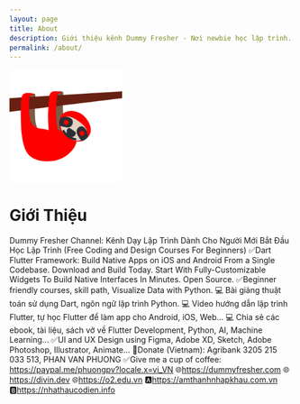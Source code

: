 ```yaml
---
layout: page
title: About
description: Giới thiệu kênh Dummy Fresher - Nơi newbie học lập trình.
permalink: /about/
---
```


<img class="img-rounded" src="/assets/img/uploads/sloth.png" alt="Dummy Fresher" width="200">

# Giới Thiệu

Dummy Fresher Channel: Kênh Dạy Lập Trình Dành Cho Người Mới Bắt Đầu Học Lập Trình (Free Coding and Design Courses For Beginners)
✅Dart Flutter Framework: Build Native Apps on iOS and Android From a Single Codebase. Download and Build Today. Start With Fully-Customizable Widgets To Build Native Interfaces In Minutes. Open Source.
✅Beginner friendly courses, skill path, Visualize Data with Python. 
💻 Bài giảng thuật toán sử dụng Dart, ngôn ngữ lập trình Python.
💻 Video hướng dẫn lập trình Flutter, tự học Flutter để làm app cho Android, iOS, Web...
💻 Chia sẻ các ebook, tài liệu, sách vở về Flutter Development, Python, AI, Machine Learning...
✅UI and UX Design using Figma, Adobe XD, Sketch, Adobe Photoshop, Illustrator, Animate...
💝Donate (Vietnam): Agribank 3205 215 033 513, PHAN VAN PHUONG
✅Give me a cup of coffee: https://paypal.me/phuongpv?locale.x=vi_VN
🌐https://dummyfresher.com
🌐https://divin.dev
🌐https://o2.edu.vn
🅰https://amthanhnhapkhau.com.vn
🅱https://nhathaucodien.info